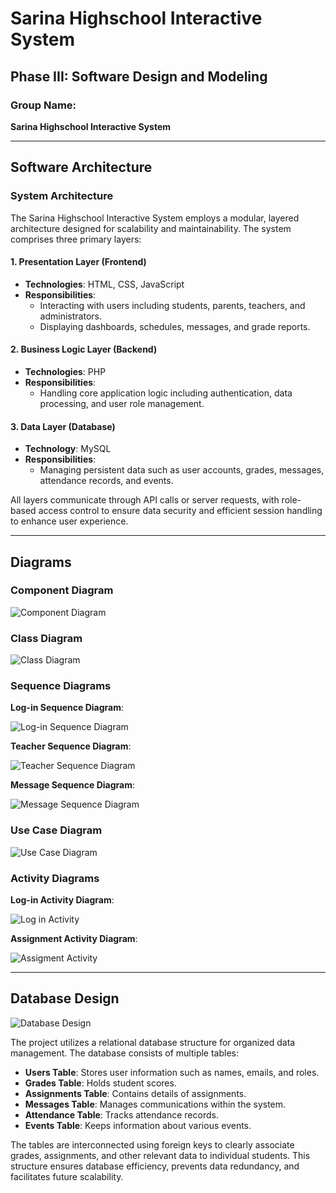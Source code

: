 # Sarina Highschool Interactive System

## Phase III: Software Design and Modeling

### Group Name:
**Sarina Highschool Interactive System**

---

## Software Architecture

### System Architecture
The Sarina Highschool Interactive System employs a modular, layered architecture designed for scalability and maintainability. The system comprises three primary layers:

#### 1. Presentation Layer (Frontend)
- **Technologies**: HTML, CSS, JavaScript
- **Responsibilities**:
  - Interacting with users including students, parents, teachers, and administrators.
  - Displaying dashboards, schedules, messages, and grade reports.

#### 2. Business Logic Layer (Backend)
- **Technologies**: PHP
- **Responsibilities**:
  - Handling core application logic including authentication, data processing, and user role management.

#### 3. Data Layer (Database)
- **Technology**: MySQL
- **Responsibilities**:
  - Managing persistent data such as user accounts, grades, messages, attendance records, and events.

All layers communicate through API calls or server requests, with role-based access control to ensure data security and efficient session handling to enhance user experience.

---

## Diagrams

### Component Diagram
![Component Diagram](images/Component-Diagram.png)

### Class Diagram
![Class Diagram](images/class-diagram.png)


### Sequence Diagrams
**Log-in Sequence Diagram**:

![Log-in Sequence Diagram](images/login-diagram.png)
  
**Teacher Sequence Diagram**:

![Teacher Sequence Diagram](images/teacherseq.png)
  
**Message Sequence Diagram**:

![Message Sequence Diagram](images/userseq.png)

### Use Case Diagram

![Use Case Diagram](images/usecase.png)

### Activity Diagrams

**Log-in Activity Diagram**:

![Log in Activity](images/login-activity.png)
  
**Assignment Activity Diagram**:
  
![Assigment Activity](images/assigment.png)

---

## Database Design

![Database Design](images/db.png)

The project utilizes a relational database structure for organized data management. The database consists of multiple tables:
- **Users Table**: Stores user information such as names, emails, and roles.
- **Grades Table**: Holds student scores.
- **Assignments Table**: Contains details of assignments.
- **Messages Table**: Manages communications within the system.
- **Attendance Table**: Tracks attendance records.
- **Events Table**: Keeps information about various events.

The tables are interconnected using foreign keys to clearly associate grades, assignments, and other relevant data to individual students. This structure ensures database efficiency, prevents data redundancy, and facilitates future scalability.

